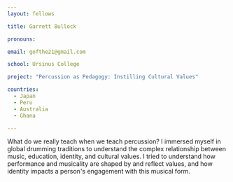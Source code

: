 ```yaml
---
layout: fellows

title: Garrett Bullock

pronouns: 

email: gofthe21@gmail.com

school: Ursinus College

project: "Percussion as Pedagogy: Instilling Cultural Values"

countries:
  - Japan
  - Peru
  - Australia
  - Ghana

---
```


What do we really teach when we teach percussion? I immersed myself in global drumming traditions to understand the complex relationship between music, education, identity, and cultural values. I tried to understand how performance and musicality are shaped by and reflect values, and how identity impacts a person's engagement with this musical form.
